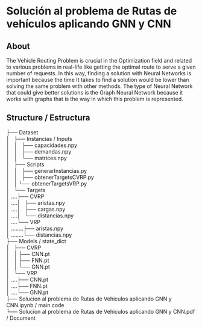 # Solución al problema de Rutas de vehículos aplicando GNN y CNN

## About
The Vehicle Routing Problem is crucial in the Optimization field and related to various problems in real-life like getting the optimal route to serve a given number of requests. In this way, finding a solution with Neural Networks is important because the time It takes to find a solution would be lower than solving the same problem with other methods. The type of Neural Network that could give better solutions is the Graph Neural Network because it works with graphs that is the way in which this problem is represented.

## Structure / Estructura
├── Dataset                                                                                                                
│   ├── Instancias / Inputs                                                                                                
│   │   ├── capacidades.npy                                                                                                
│   │   ├── demandas.npy                                                                                                   
│   │   └── matrices.npy                                                                                                   
│   ├── Scripts                                                                                                            
│   │   ├── generarInstancias.py                                                                                           
│   │   ├── obtenerTargetsCVRP.py                                                                                          
│   │   └── obtenerTargetsVRP.py                                                                                           
│   └── Targets                                                                                                            
│   ....├── CVRP                                                                                                           
│   ....│   ├── aristas.npy                                                                                                
│   ....│   ├── cargas.npy                                                                                                 
│   ....│   └── distancias.npy                                                                                             
│   ....└── VRP                                                                                                            
│   ........├── aristas.npy                                                                                                
│   ........└── distancias.npy                                                                                             
├── Models / state_dict                                                                                                    
│   ├── CVRP                                                                                                               
│   │   ├── CNN.pt                                                                                                         
│   │   ├── FNN.pt                                                                                                         
│   │   └── GNN.pt                                                                                                         
│   └── VRP                                                                                                                
│   ....├── CNN.pt                                                                                                         
│   ....├── FNN.pt                                                                                                         
│   ....└── GNN.pt                                                                                                         
├── Solucion al problema de Rutas de Vehiculos aplicando GNN y CNN.ipynb / main code                                       
└── Solucion al problema de Rutas de Vehiculos aplicando GNN y CNN.pdf / Document

